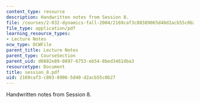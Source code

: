 ```yaml
---
content_type: resource
description: Handwritten notes from Session 8.
file: /courses/2-032-dynamics-fall-2004/2169caf3c80389065d40d2acb55c0b27_session_8.pdf
file_type: application/pdf
learning_resource_types:
- Lecture Notes
ocw_type: OCWFile
parent_title: Lecture Notes
parent_type: CourseSection
parent_uid: d0882e89-0897-6753-eb54-8bed3461dba3
resourcetype: Document
title: session_8.pdf
uid: 2169caf3-c803-8906-5d40-d2acb55c0b27
---
```

Handwritten notes from Session 8.


